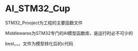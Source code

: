 # AI_STM32_Cup
STM32_Prooject为工程的主要函数文件

Middlewares为STM32专门的AI模型函数库，是运行时必不可少的

best。。。文件为模型转化后的c代码
